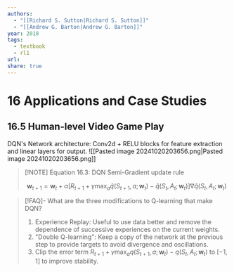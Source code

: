 ```yaml
---
authors:
  - "[[Richard S. Sutton|Richard S. Sutton]]"
  - "[[Andrew G. Barton|Andrew G. Barton]]"
year: 2018
tags:
  - textbook
  - rl1
url: 
share: true
---
```

# 16 Applications and Case Studies
## 16.5 Human-level Video Game Play

DQN's Network architecture: Conv2d + RELU blocks  for feature extraction and linear layers for output.
![[Pasted image 20241020203656.png|Pasted image 20241020203656.png]]


> [!NOTE] Equation 16.3: DQN Semi-Gradient update rule
> 
> $$
> \mathbf{w}_{t+1} = \mathbf{w}_{t} + \alpha \left[ R_{t+1} + \gamma \max_{a} \hat{q}(S_{t+1}, a; \mathbf{w}_{t}) - \hat{q}(S_t, A_t; \mathbf{w}_{t}) \right] \nabla \hat{q}(S_t, A_t; \mathbf{w}_{t})
> $$

> [!FAQ]- What are the three modifications to Q-learning that make DQN?
> 1. Experience Replay: Useful to use data better and remove the dependence of successive experiences on the current weights.
> 2. "Double Q-learning": Keep a copy of the network at the previous step to provide targets to avoid divergence and oscillations.
> 3. Clip the error term $R_{t+1} + \gamma \max_{a} q(S_{t+1}, a; \mathbf{w}_{t}) - q(S_t, A_t; \mathbf{w}_{t})$ to $[-1, 1]$ to improve stability.

